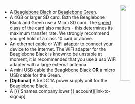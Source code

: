 <img style="float: right;padding-left: 10px;" src="/img/beaglebone-black/beaglebone-black.jpg" width="25%">

* A [Beaglebone Black][bbb-link] or [Beaglebone Green][bbg-link].
* A 4GB or larger SD card. Both the Beaglebone Black and Green use a Micro SD card. The [speed class][speed_class] of the card also matters - this determines its maximum transfer rate. We strongly recommend you get hold of a class 10 card or above.
* An ethernet cable or [WiFi adapter][wifi-adapters-link] to connect your device to the
  internet. The WiFi adapter for the Beaglebone Black is known to be unstable at moment, it is recommended that you use a usb WiFi adapter with a large external antenna.
* A mini USB cable the Beaglebone Black **OR** a micro USB cable for the Green.
* **[Optional]** A 5VDC 1A power supply unit for the Beaglebone Black.
* A [{{ $names.company.lower }} account][link-to-signup].

[bbb-link]:https://www.beagleboard.org/boards/beaglebone-black
[bbg-link]:https://www.beagleboard.org/boards/seeedstudio-beaglebone-green
[wifi-adapters-link]:/hardware/wifi-dongles/
[speed_class]:https://en.wikipedia.org/wiki/Secure_Digital#Speed_class_rating
